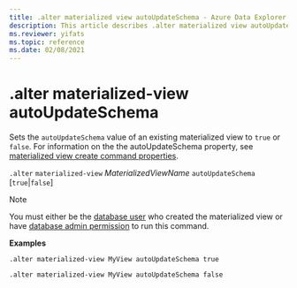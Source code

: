 ```yaml
---
title: .alter materialized view autoUpdateSchema - Azure Data Explorer
description: This article describes .alter materialized view autoUpdateSchema in Azure Data Explorer.
ms.reviewer: yifats
ms.topic: reference
ms.date: 02/08/2021
---
```


# .alter materialized-view autoUpdateSchema

Sets the `autoUpdateSchema` value of an existing materialized view to `true` or `false`. For information on the the autoUpdateSchema property, see [materialized view create command properties](materialized-view-create.md#properties).

`.alter` `materialized-view` *MaterializedViewName* `autoUpdateSchema` [`true`|`false`]

> [!NOTE]
> You must either be the [database user](../access-control/role-based-authorization.md) who created the materialized view or have [database admin permission](../access-control/role-based-authorization.md) to run this command.

**Examples** 

```kusto
.alter materialized-view MyView autoUpdateSchema true

.alter materialized-view MyView autoUpdateSchema false
```
